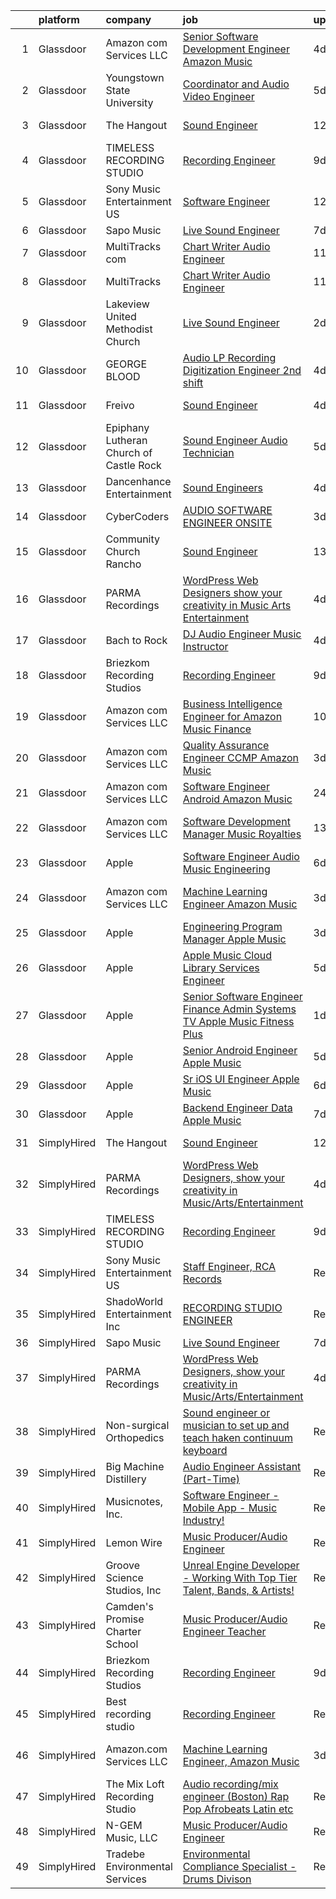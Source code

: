

|    | platform    | company                                 | job                                                                                                                                                                                                                                                                                                                                                                                                                                                                                                                                                                                                                                                                                                                                                                                                                                                                                                                                                                                                                                                                                                                                                                                                                                                                                                                                                                                                                                                                   | update_time   | location             |
|---:|:------------|:----------------------------------------|:----------------------------------------------------------------------------------------------------------------------------------------------------------------------------------------------------------------------------------------------------------------------------------------------------------------------------------------------------------------------------------------------------------------------------------------------------------------------------------------------------------------------------------------------------------------------------------------------------------------------------------------------------------------------------------------------------------------------------------------------------------------------------------------------------------------------------------------------------------------------------------------------------------------------------------------------------------------------------------------------------------------------------------------------------------------------------------------------------------------------------------------------------------------------------------------------------------------------------------------------------------------------------------------------------------------------------------------------------------------------------------------------------------------------------------------------------------------------|:--------------|:---------------------|
|  1 | Glassdoor   | Amazon com Services LLC                 | [Senior Software Development Engineer  Amazon Music](https://www.glassdoor.com/partner/jobListing.htm?pos=126&ao=1136043&s=58&guid=00000181a9193ef08de5740bac7f1bfd&src=GD_JOB_AD&t=SR&vt=w&cs=1_c2a5959f&cb=1656399413306&jobListingId=1007959970195&jrtk=3-0-1g6khifoi2inn001-1g6khifovjrru800-99ed62419581f77f-)                                                                                                                                                                                                                                                                                                                                                                                                                                                                                                                                                                                                                                                                                                                                                                                                                                                                                                                                                                                                                                                                                                                                                   | 4d            | Atlanta, GA          |
|  2 | Glassdoor   | Youngstown State University             | [Coordinator and Audio Video Engineer](https://www.glassdoor.com/partner/jobListing.htm?pos=127&ao=1136043&s=58&guid=00000181a9193ef08de5740bac7f1bfd&src=GD_JOB_AD&t=SR&vt=w&cs=1_141458ec&cb=1656399413306&jobListingId=1007957029518&jrtk=3-0-1g6khifoi2inn001-1g6khifovjrru800-4bff3de46b611e70-)                                                                                                                                                                                                                                                                                                                                                                                                                                                                                                                                                                                                                                                                                                                                                                                                                                                                                                                                                                                                                                                                                                                                                                 | 5d            | Youngstown, OH       |
|  3 | Glassdoor   | The Hangout                             | [Sound Engineer](https://www.glassdoor.com/partner/jobListing.htm?pos=102&ao=1110586&s=58&guid=00000181a9193ef08de5740bac7f1bfd&src=GD_JOB_AD&t=SR&vt=w&cs=1_6dbfce65&cb=1656399413299&jobListingId=1007941797349&cpc=40021B6B9FB64F38&jrtk=3-0-1g6khifoi2inn001-1g6khifovjrru800-675acca29632c3d6--6NYlbfkN0Dklcs_avH4_PXeaTYY4cD2CxUXrHXnDcRAFPxkhkludPybpabqCb4pOKZvm-Yy40brWKAkZHC4kOFh5HjM1Iv-jKH59TjzzuSUIQ-sYYeZX4RoES0tCMd7ioO9AgG1d6v6VqV5lX4n-gRcMqGEXgCd34vgOgeDymq6rVNKl9UGpAns5_pPRoxTju9kDX5UtUTPf4AUO5YCSdA1A2CIWd_LToMx6SlsjyKZgMcVcIGslXi8aRAeWYdIQj-c7wOz8bjDK6fk1XrXb-Ob-AClmHGDF8kx-XcslBYsvksj2062bs5bPGAIAdqaUFMNKtw04QhokwASZwhIiu5m8VQQpiVHBEYI6TnJQZHqNvEpbzDdRRo2QgF38WN1L_sj7BX9Eo65igdYRVKBI9tPlTvPe23rQp3M51gteasOzGzazJfCpdOOlqomNoPp3t2wQIpfdJWVP2r_PHsL_ZgCC3-50VQbSTtQ4bTMd0M1mLJB_vOUyviu9VVIo2ZHEQ3Nd3KDg0a_04TP4MV6Z_7LmNLCVXA8XIfnUp0S8fSUawQq6aBbFfg8ONWJy0MyoFQAmAG0Nm1ATAUjJo_8DanfcJ2mv93lRDPsonEvSnAa9uCXFunKtuQ2scxBXFcOOHnqzSr0MQqcxHeBsT7hNcmQMq4EEOjdRFRMWf023LQ0A3YJNode9JwXM-Le3iIETi06KthHPiyOjibh5n9yqC6yTLb5UumsHFZ_ByjmxJudm230dfAfO9XhFZyuE3joKcloTtW_mIg%3D)                                                                                                                                                                                                                                                                                                                                                    | 12d           | Myrtle Beach, SC     |
|  4 | Glassdoor   | TIMELESS RECORDING STUDIO               | [Recording Engineer](https://www.glassdoor.com/partner/jobListing.htm?pos=119&ao=1136043&s=58&guid=00000181a9193ef08de5740bac7f1bfd&src=GD_JOB_AD&t=SR&vt=w&ea=1&cs=1_6037212e&cb=1656399413302&jobListingId=1007949019689&jrtk=3-0-1g6khifoi2inn001-1g6khifovjrru800-52673f44efd9a9a5-)                                                                                                                                                                                                                                                                                                                                                                                                                                                                                                                                                                                                                                                                                                                                                                                                                                                                                                                                                                                                                                                                                                                                                                              | 9d            | Cincinnati, OH       |
|  5 | Glassdoor   | Sony Music Entertainment US             | [Software Engineer](https://www.glassdoor.com/partner/jobListing.htm?pos=117&ao=1136043&s=58&guid=00000181a9193ef08de5740bac7f1bfd&src=GD_JOB_AD&t=SR&vt=w&ea=1&cs=1_d0645f76&cb=1656399413302&jobListingId=1007942804723&jrtk=3-0-1g6khifoi2inn001-1g6khifovjrru800-3d69a6d98b0f3f4c-)                                                                                                                                                                                                                                                                                                                                                                                                                                                                                                                                                                                                                                                                                                                                                                                                                                                                                                                                                                                                                                                                                                                                                                               | 12d           | New York, NY         |
|  6 | Glassdoor   | Sapo Music                              | [Live Sound Engineer](https://www.glassdoor.com/partner/jobListing.htm?pos=115&ao=1136043&s=58&guid=00000181a9193ef08de5740bac7f1bfd&src=GD_JOB_AD&t=SR&vt=w&ea=1&cs=1_5a734309&cb=1656399413302&jobListingId=1007951864280&jrtk=3-0-1g6khifoi2inn001-1g6khifovjrru800-fcb7a6448ded33ab-)                                                                                                                                                                                                                                                                                                                                                                                                                                                                                                                                                                                                                                                                                                                                                                                                                                                                                                                                                                                                                                                                                                                                                                             | 7d            | Miami, FL            |
|  7 | Glassdoor   | MultiTracks com                         | [Chart Writer   Audio Engineer](https://www.glassdoor.com/partner/jobListing.htm?pos=125&ao=1136043&s=58&guid=00000181a9193ef08de5740bac7f1bfd&src=GD_JOB_AD&t=SR&vt=w&cs=1_0fd5053b&cb=1656399413303&jobListingId=1007945074698&jrtk=3-0-1g6khifoi2inn001-1g6khifovjrru800-394d791e73078e8e-)                                                                                                                                                                                                                                                                                                                                                                                                                                                                                                                                                                                                                                                                                                                                                                                                                                                                                                                                                                                                                                                                                                                                                                        | 11d           | Cedar Park, TX       |
|  8 | Glassdoor   | MultiTracks                             | [Chart Writer   Audio Engineer](https://www.glassdoor.com/partner/jobListing.htm?pos=124&ao=1136043&s=58&guid=00000181a9193ef08de5740bac7f1bfd&src=GD_JOB_AD&t=SR&vt=w&cs=1_5e446bd6&cb=1656399413302&jobListingId=1007945174702&jrtk=3-0-1g6khifoi2inn001-1g6khifovjrru800-eafff6cc7ca7f3b4-)                                                                                                                                                                                                                                                                                                                                                                                                                                                                                                                                                                                                                                                                                                                                                                                                                                                                                                                                                                                                                                                                                                                                                                        | 11d           | Austin, TX           |
|  9 | Glassdoor   | Lakeview United Methodist Church        | [Live Sound Engineer](https://www.glassdoor.com/partner/jobListing.htm?pos=104&ao=1110586&s=58&guid=00000181a9193ef08de5740bac7f1bfd&src=GD_JOB_AD&t=SR&vt=w&ea=1&cs=1_29d9154b&cb=1656399413300&jobListingId=1007963163267&cpc=9A35C3CDC9AD954F&jrtk=3-0-1g6khifoi2inn001-1g6khifovjrru800-934eb1f40c151225--6NYlbfkN0Bzkuy17zoNwKMVjyusHhR7JNYo3SmelKzW8jp1Pa4Tky9YdqQTYDruHy9eVJB2m7VBbszFMWwZvIFKTQg5nS9sI9_JJWCPseFLmCmS7qJ7te2VZTgvndtqSn7c7lzyaoIIqC2VoQ5_G4i3Iy-M0m8Ijcpd8L3yk1Upufwb0rU1sp9JkWBN6mJRz3THtF_SslYF1aq_jVxEFWVwHVA2WE7R2-yygzixVR4HHjYiV5_ZJGWtemDyDVvKuhrBB75Nk3qaw5nWrdkGgwQc6hU7vVYZ9hgpw3sxeL4gZDuHeVb0-uL_UN1MYZxZj_kBlIb9jQfVn1Su633gOGiEX--OWaxXntn9RUkY7O_VOPVCc0lZcGRloZ-ajixeWBqRNFj86nq9BjdW5rweYxX2SEDTKuT2IrpyjxuhP33YztRbbWuBVThjKPAE31-GTqfgGgl2SJk1tDmRLm7WgzeqErosdGYoiiqHx6MzzAROJNxTos5le9FzOs-QQaiEl2bArG2_VKM%3D)                                                                                                                                                                                                                                                                                                                                                                                                                                                                                                                                                                                                          | 2d            | Sun City, AZ         |
| 10 | Glassdoor   | GEORGE BLOOD                            | [Audio LP Recording Digitization Engineer  2nd shift](https://www.glassdoor.com/partner/jobListing.htm?pos=123&ao=1136043&s=58&guid=00000181a9193ef08de5740bac7f1bfd&src=GD_JOB_AD&t=SR&vt=w&cs=1_af72d6a1&cb=1656399413302&jobListingId=1007959721059&jrtk=3-0-1g6khifoi2inn001-1g6khifovjrru800-94ce0a851b55452b-)                                                                                                                                                                                                                                                                                                                                                                                                                                                                                                                                                                                                                                                                                                                                                                                                                                                                                                                                                                                                                                                                                                                                                  | 4d            | Fort Washington, PA  |
| 11 | Glassdoor   | Freivo                                  | [Sound Engineer](https://www.glassdoor.com/partner/jobListing.htm?pos=103&ao=1110586&s=58&guid=00000181a9193ef08de5740bac7f1bfd&src=GD_JOB_AD&t=SR&vt=w&ea=1&cs=1_748257f8&cb=1656399413300&jobListingId=1007960256212&cpc=59DF70BB7E75A6DF&jrtk=3-0-1g6khifoi2inn001-1g6khifovjrru800-dcb3c1ce40abf58c--6NYlbfkN0DeyJ4CP5CzwT7broxeUwKBt3co1QwKwWitRQqJu2WRZ1ZiWaEtQwSD9V72mLcqkbYFr4PTDTMhd2HkYAy5q3mnyAyciwCD-O5PQIMS9Q5KThzj-50jTgHxSgcxpnoYsUtDyMGkywOoVmaupRLttQZOuWuECVOk-O-T0lmz2F6ZstuAs4GKfhZvCkiZiWQRzDU-HO71YUCkAsOnKCEE_hsbhKvPezUmuWCaGQmeMIs-Ss_MqRjftoG96MWv1GSGy_9igmk7xB6IDDwryschGKGnESd7jGr4MRFnhvHMbkL5l17YJevW1P7BS4Wqh4_23JHXg_HKmk9BcTd3i6KhJLrrkTuUiher7NBYFkIcG2a8csmAOLbdTRaob_DyybHU9l7-UOWUpB9pCswUWn0F_UEJUtF94xG5DhvXyYxSVN2RCZHYXrVRfoSewjyJX4tI07pNMK5gvWl6oWpjZ6Ft8hNfcNNRMVGkUaH1gkk_vZq-ADPMYcLoDAGg8lzqWoe5J6Q%3D)                                                                                                                                                                                                                                                                                                                                                                                                                                                                                                                                                                                                               | 4d            | Middleboro, MA       |
| 12 | Glassdoor   | Epiphany Lutheran Church of Castle Rock | [Sound Engineer  Audio Technician ](https://www.glassdoor.com/partner/jobListing.htm?pos=128&ao=1136043&s=58&guid=00000181a9193ef08de5740bac7f1bfd&src=GD_JOB_AD&t=SR&vt=w&ea=1&cs=1_4bb3f017&cb=1656399413306&jobListingId=1007956823232&jrtk=3-0-1g6khifoi2inn001-1g6khifovjrru800-3de154c4f66dd65c-)                                                                                                                                                                                                                                                                                                                                                                                                                                                                                                                                                                                                                                                                                                                                                                                                                                                                                                                                                                                                                                                                                                                                                               | 5d            | Castle Rock, CO      |
| 13 | Glassdoor   | Dancenhance Entertainment               | [Sound Engineers](https://www.glassdoor.com/partner/jobListing.htm?pos=121&ao=1136043&s=58&guid=00000181a9193ef08de5740bac7f1bfd&src=GD_JOB_AD&t=SR&vt=w&cs=1_06f03d67&cb=1656399413302&jobListingId=1007959494251&jrtk=3-0-1g6khifoi2inn001-1g6khifovjrru800-d0f3d38b7fd0f498-)                                                                                                                                                                                                                                                                                                                                                                                                                                                                                                                                                                                                                                                                                                                                                                                                                                                                                                                                                                                                                                                                                                                                                                                      | 4d            | Oklahoma             |
| 14 | Glassdoor   | CyberCoders                             | [AUDIO SOFTWARE ENGINEER   ONSITE](https://www.glassdoor.com/partner/jobListing.htm?pos=112&ao=1110586&s=58&guid=00000181a9193ef08de5740bac7f1bfd&src=GD_JOB_AD&t=SR&vt=w&ea=1&cs=1_e707f615&cb=1656399413302&jobListingId=1007961975224&cpc=2CAED5C921A5F994&jrtk=3-0-1g6khifoi2inn001-1g6khifovjrru800-b6235e2feb0b0fb5--6NYlbfkN0CpFJQzrgRR8WqXWK1qKKEqALWJw739KlKqr2H-MSI4eoBlI4EFrmor2FYZMP3muM0l2pCdR1lEkYQad70RamWRliXAwblxhpTvQzv0PCj3Pv52ZE0UmBc2zYc2lLn8YXoU1n662mAsLNK_eO1mv5bLozNhwunmvf7eKA6gi_po0JZoiACYKyF3D8-DywpE3MgxJADSpViwTVW2-E0gorcB4R597maDt0IXePLY9u7zPAxQruE3u0XQRrnZB60-Gs-ilDkwbVHjnYlmg68o5EKTddtTUJ3HKipi1HQCWzQZCafQoHbEg7nywzuJ-rcaaddSOg7YHtl6vu0CgOTlwC9wy03S9bBCSALRNtSLzPWL7iSpg_iq4gW8Txh3HwjBYdOXDYIcy1sNZnq1nT2IGy9mPvP0QCg-OyD7_GQTYRENQDHL3G9RcEdfBr8RRaVez2SIhX3WFtoG_wFKJRWQywZlBl_rJjiASw7g-fUvsFqs3eqwadKBNNDk4V7tIVEqU7loID9e4Z4oZKciHZqGRIuqOI869Bq8OoCoAB-_OFUgoQ2nTEv1P8XweHbnkSRWPqeLne7_GLIgEAbYd_y0XKxpR6d61jqRI3KBwCQxwjImzHNfT7z06VnmBfhp7uTeR-qT3sdYNg37gz95KXi5RXLxeW5fMoaZEXz689DC7meXK2_Wl_Hoc9ie8PAbyP9KASVL680EEdXGNxh3XO7k8qnzzYputSyGOg_-0lnQ2y5DXk3A00z5Epe3dferJ2tsTK-RX0deJ_knbu6dzK_UvoTTF5i1dlZ7DcvcT7MombBXx_DLXQ_iw1Er7z0PE97mdjXIEFnzMIbym3UGsNKG7fBU_mkPDnyux5u3Z1B34mAjHT9IY-7jLC3dtm_ZF7Y2s3jCn88jOKm3teFfcxBP3NdxltnqoMM5DuKP7UxFwTQXCAbMfpqW-J7xIPrxczPZdpBaButl5p3kZOtemn24K3PmsQwroelFoRE%3D)                                                                                             | 3d            | San Jose, CA         |
| 15 | Glassdoor   | Community Church Rancho                 | [Sound Engineer](https://www.glassdoor.com/partner/jobListing.htm?pos=101&ao=1110586&s=58&guid=00000181a9193ef08de5740bac7f1bfd&src=GD_JOB_AD&t=SR&vt=w&ea=1&cs=1_cd424d46&cb=1656399413299&jobListingId=1007939846257&cpc=24DE9B19511D139F&jrtk=3-0-1g6khifoi2inn001-1g6khifovjrru800-83ae106271ef4dd5--6NYlbfkN0Bi-g4OEguhQEx4pjzkmulzkFDPdVMQm6g82nLRMcVRUAXQonzRVMraqvZFhqHn4iOrwVvH3vjavyQ1H4pVpG0Sx8cg6YAiQ__67yn_QI9nxrG6U4M1HTCKxgTQzFwVXCl5V7NMBT19HpHVbSSivm3y3MWHj9PjpWZhDH39sbDn7fy1Qwhaoag2pbuBs-YWJheBzWAwivr48575M3yXKn_yILa2F29dCam32nSc7Ai1CyL-RjbEKNa1XJq2ontVbiqADsKyd_HYXO2KsfG_lZtETziEXIwTcQZA-whHM4bYJjBtxTl6L3qFUHyhU16P1kFMLKH76eHX_7VVm_rUx9tomkTDtz3jjDzj9RFKIFyJ2d8dRLGL7oNVv4OhEpm8GPfw_Wv7dw6dNlCQ1cuvTSiSxxtPItLTii_nEp7wViuNfchsA9bku2BeaEmGjX0nXgqi7EeYgS9ocY2EEusecGmJQ-cSUEHIYoJ9nGwA11Ollq0DZ3qym6cPXhfXSiCEM2A%3D)                                                                                                                                                                                                                                                                                                                                                                                                                                                                                                                                                                                                               | 13d           | Rancho Cucamonga, CA |
| 16 | Glassdoor   | PARMA Recordings                        | [WordPress Web Designers  show your creativity in Music Arts Entertainment](https://www.glassdoor.com/partner/jobListing.htm?pos=106&ao=1110586&s=58&guid=00000181a9193ef08de5740bac7f1bfd&src=GD_JOB_AD&t=SR&vt=w&ea=1&cs=1_b4577c8b&cb=1656399413301&jobListingId=1007960095074&cpc=8795CF9063CD573D&jrtk=3-0-1g6khifoi2inn001-1g6khifovjrru800-a51dcf66eccc53eb--6NYlbfkN0BMd6i3W3qmAtDke4ZitYLMBEMpVvOQU_aO9JUqgRRkgwDvgaVV8jWDDkXv0s9VdhdFtp8vgpc7Xd14geBqCVRfeb-Zk2gFUWrnzfN3CO7_Kshg7e9lFPeLlS31PbWmaUmDuWqBwBaZIqP5E8OfSbZVpgw5zRAc4LpRHBRqxyh3tAhzUrHfLFIfhkH6S2Qey-Z6HfY_4kjnp4Hsykn2Sm7DN0_AsGzwttUK5LtHO9vLc93uNm5B9OOZVP1ZrXIIcjMuQork2x2gQklaRW2QscEhcH8WraoK2ugH50fu5-QKzXnK308njvd1JyUBt5ldA6PHuo-aDMZgvAW5P2IGCkjVGD-ACuWeiKyBoh-9vL2PX57hggFeVcyykeB2LW4tox4PtqsLPW2PiJd5Su4l3FuV3s6n5nJdIc2f2R2fBTY7Bh8I_DA9vmF9x8mUnK5ei1o0Jb364p_vlWoOtBffkksJSKa19I4ImFVpd6UZN8rv8VSFqUKUZnTAwqmu9ihbK_Nra75_GYeT1cmCjeq7a9tvtV01MwacjEzXw5HuI4xTqjDq6fdbZnwa)                                                                                                                                                                                                                                                                                                                                                                                                                                                                                                  | 4d            | Remote               |
| 17 | Glassdoor   | Bach to Rock                            | [DJ   Audio Engineer   Music Instructor](https://www.glassdoor.com/partner/jobListing.htm?pos=130&ao=1136043&s=58&guid=00000181a9193ef08de5740bac7f1bfd&src=GD_JOB_AD&t=SR&vt=w&ea=1&cs=1_f6d5f3fe&cb=1656399413306&jobListingId=1007959678007&jrtk=3-0-1g6khifoi2inn001-1g6khifovjrru800-512eee16dd10632a-)                                                                                                                                                                                                                                                                                                                                                                                                                                                                                                                                                                                                                                                                                                                                                                                                                                                                                                                                                                                                                                                                                                                                                          | 4d            | Gaithersburg, MD     |
| 18 | Glassdoor   | Briezkom Recording Studios              | [Recording Engineer](https://www.glassdoor.com/partner/jobListing.htm?pos=116&ao=1136043&s=58&guid=00000181a9193ef08de5740bac7f1bfd&src=GD_JOB_AD&t=SR&vt=w&ea=1&cs=1_cb0ddbc6&cb=1656399413302&jobListingId=1007949003348&jrtk=3-0-1g6khifoi2inn001-1g6khifovjrru800-642744c452f28506-)                                                                                                                                                                                                                                                                                                                                                                                                                                                                                                                                                                                                                                                                                                                                                                                                                                                                                                                                                                                                                                                                                                                                                                              | 9d            | Alhambra, CA         |
| 19 | Glassdoor   | Amazon com Services LLC                 | [Business Intelligence Engineer for Amazon Music Finance](https://www.glassdoor.com/partner/jobListing.htm?pos=120&ao=1136043&s=58&guid=00000181a9193ef08de5740bac7f1bfd&src=GD_JOB_AD&t=SR&vt=w&cs=1_cae67a3e&cb=1656399413302&jobListingId=1007946590105&jrtk=3-0-1g6khifoi2inn001-1g6khifovjrru800-76e678a6ae5e6aee-)                                                                                                                                                                                                                                                                                                                                                                                                                                                                                                                                                                                                                                                                                                                                                                                                                                                                                                                                                                                                                                                                                                                                              | 10d           | Seattle, WA          |
| 20 | Glassdoor   | Amazon com Services LLC                 | [Quality Assurance Engineer  CCMP  Amazon Music](https://www.glassdoor.com/partner/jobListing.htm?pos=118&ao=1136043&s=58&guid=00000181a9193ef08de5740bac7f1bfd&src=GD_JOB_AD&t=SR&vt=w&cs=1_dedd10cb&cb=1656399413302&jobListingId=1007961126346&jrtk=3-0-1g6khifoi2inn001-1g6khifovjrru800-e1f2d08a6e96a4b8-)                                                                                                                                                                                                                                                                                                                                                                                                                                                                                                                                                                                                                                                                                                                                                                                                                                                                                                                                                                                                                                                                                                                                                       | 3d            | San Francisco, CA    |
| 21 | Glassdoor   | Amazon com Services LLC                 | [Software Engineer   Android  Amazon Music](https://www.glassdoor.com/partner/jobListing.htm?pos=113&ao=1136043&s=58&guid=00000181a9193ef08de5740bac7f1bfd&src=GD_JOB_AD&t=SR&vt=w&cs=1_5fef2dd8&cb=1656399413302&jobListingId=1007966729991&jrtk=3-0-1g6khifoi2inn001-1g6khifovjrru800-cff1de847314a636-)                                                                                                                                                                                                                                                                                                                                                                                                                                                                                                                                                                                                                                                                                                                                                                                                                                                                                                                                                                                                                                                                                                                                                            | 24h           | Remote               |
| 22 | Glassdoor   | Amazon com Services LLC                 | [Software Development Manager  Music Royalties](https://www.glassdoor.com/partner/jobListing.htm?pos=129&ao=1136043&s=58&guid=00000181a9193ef08de5740bac7f1bfd&src=GD_JOB_AD&t=SR&vt=w&cs=1_f74928cd&cb=1656399413306&jobListingId=1007940033192&jrtk=3-0-1g6khifoi2inn001-1g6khifovjrru800-5aee6b857832b447-)                                                                                                                                                                                                                                                                                                                                                                                                                                                                                                                                                                                                                                                                                                                                                                                                                                                                                                                                                                                                                                                                                                                                                        | 13d           | San Francisco, CA    |
| 23 | Glassdoor   | Apple                                   | [Software Engineer   Audio Music Engineering](https://www.glassdoor.com/partner/jobListing.htm?pos=122&ao=1136043&s=58&guid=00000181a9193ef08de5740bac7f1bfd&src=GD_JOB_AD&t=SR&vt=w&cs=1_38350021&cb=1656399413302&jobListingId=1007955752450&jrtk=3-0-1g6khifoi2inn001-1g6khifovjrru800-446771cb462b14eb-)                                                                                                                                                                                                                                                                                                                                                                                                                                                                                                                                                                                                                                                                                                                                                                                                                                                                                                                                                                                                                                                                                                                                                          | 6d            | Cupertino, CA        |
| 24 | Glassdoor   | Amazon com Services LLC                 | [Machine Learning Engineer  Amazon Music](https://www.glassdoor.com/partner/jobListing.htm?pos=114&ao=1136043&s=58&guid=00000181a9193ef08de5740bac7f1bfd&src=GD_JOB_AD&t=SR&vt=w&cs=1_2001dc2f&cb=1656399413302&jobListingId=1007962183549&jrtk=3-0-1g6khifoi2inn001-1g6khifovjrru800-7c0081a0693f6e3b-)                                                                                                                                                                                                                                                                                                                                                                                                                                                                                                                                                                                                                                                                                                                                                                                                                                                                                                                                                                                                                                                                                                                                                              | 3d            | San Francisco, CA    |
| 25 | Glassdoor   | Apple                                   | [Engineering Program Manager  Apple Music](https://www.glassdoor.com/partner/jobListing.htm?pos=107&ao=1110586&s=58&guid=00000181a9193ef08de5740bac7f1bfd&src=GD_JOB_AD&t=SR&vt=w&cs=1_0b9316b2&cb=1656399413301&jobListingId=1007962892131&cpc=AC285F3A3ECA6BB0&jrtk=3-0-1g6khifoi2inn001-1g6khifovjrru800-fd6ad06bc8ce2673--6NYlbfkN0BvKrLyj5gPmtZO9T8euul8TCxuuKNOtzRJOomxnwSEodTz2Bc-sPZl1dBMH13w-jOwegsf7vG6r7jTyuBXYsMVyhVs2kMNU4FQssjeZwyTllCyZyH-v7KC0gikUApIpmHrqqLI4D2LBVK02wP52v-gwL0aRy80gh6AbOusxaxGNat8j7VRp2vSnRz7sFUDHZrif21rHQXS4Cz4fYtdeQ4Vy5rEZeJUkHIXpL5-lfETandMMe-DKS0v2TxsAC94UUutzogcj-MeGSNFBi--aYO0d5QTNNF2AMNoiCdkqKI_zyBAPyI1YSCr3ENNQzwkJLDH0u3wVz3YAfR4FFIFczP_QHJZfvM54CQe-AacQ5XfF91I7g-u1DaAyGI3E94lhtF4Hpq7ZaENFu_M-lnk_jz6RRwPpx9kN26M7OFfkX8STcAzLsND-fshU-SHWETcIlTSUB21pnZyxqnNNgJ1HN-wfdnFxwHiQ9KF0u5UXFa_sBw3Z4pMEEvYybwRf9x7KQ6DeZdRhUG8pA6gC8IZemFAC02NFCzI0U0JVdqaJVJWWfshswiZ5ajqYRUSyURNtaqwPv6XCZ7JmvB1MoIinbs-h-JPpSMc2moYhCN59taR80R9p3gIFRwz-W2dzrB64lj0ROG6Z14FYtzqLH3zHjDu9Rf3kBrrG_x330erbVRb7rA1deZJKR0MEtqHK5_l4LD_5E4GEWKCVAmPBjxjlJygfYbQFOhiHYIGrADJvjKL_LGUVgTqIeoWR0LIW8kDcxD5dqmOp1Eqz9lpmj0y6fFgtR-fpX6gLQbEpLfe9bOJrGaD0MQdpBcZbjYaD_Qxx_7VREdBYq3r6QqcrYigVjqgKhaVfpujvkEpqoQYrUBYSsTQx6MVPzCMXtSlf005BRWib_U39PfYJwJ0wbFDLhkzKUs7CZDeqbc_JJiy8Q_U0EzULXWvoUvWwRicRzjTIw0d1ydTt84wj-vwULDwStik7RIrGnho0fU%3D)                                                                                          | 3d            | Seattle, WA          |
| 26 | Glassdoor   | Apple                                   | [Apple Music   Cloud Library Services Engineer](https://www.glassdoor.com/partner/jobListing.htm?pos=108&ao=1110586&s=58&guid=00000181a9193ef08de5740bac7f1bfd&src=GD_JOB_AD&t=SR&vt=w&cs=1_d56076b3&cb=1656399413301&jobListingId=1007958038335&cpc=F41FEAB56D215062&jrtk=3-0-1g6khifoi2inn001-1g6khifovjrru800-90d154890eaec506--6NYlbfkN0BvKrLyj5gPmtZO9T8euul8TCxuuKNOtzRJOomxnwSEodTz2Bc-sPZl1dBMH13w-jPSQNOdC8EiyXidj-cTlaRSVRT9dQt6cRIQFRhagZhsjMlt8MOPuQG9TbrHFdtysCg8H6JXms-aMcTD_6WL9WW0CDTqFTF23mgEF8mEKlm0HtkgBu7QU6yaBQCZYzb3XJVxf-by58tMOMBGlkMOTS0AkgDDfLfbWaCJKySQ3oJWr6M_00vR7bnpKmDwEVOhxXm-uhiGp5UvT9ndgXMtIsX70FwuLss61u2HFIust2f057Ns7biEhDZehxOFFnDbR_-mRp55G9nUcQyVwB1NAIBv_RxNYX1vg5VWMmtcKmTG5CSaAt5pIG76WE2wQZaTWTmFJRZNAbRvPLevTxWW8QvccogVSEHT5f1k1HzI47e-FF97rFQ16f4lREpOBXbDo63q-NASbUgbxmuo1xd6FynRubh1-AVGXNtJtOaUyTfQk6cn4gDpWGIaq_lDtHgEF3gwvCPIh-VHAZpD6nsttlXMwqYK8IJohvpx1_8SAemE3rMKN5AQiULWHNHo8rCPpFJ2GFjCiRZdISGuhMJOGN0f7gTgDjiAq8MpjtGEyElxU0RN7FTbneEvkJhxhltFY5jiX8rAl3_k87jMxGm82zo01_WPnNVxk0y81BMYMXy4k37fDvawA_3bYtCxLlk_TBvBzVIMDSoMSbIyi6GvU3SL5V9cBHAEnQpI5Y7HsSwJNwOAC0R2BmqLL022k0AznA4xcBOaMVq_eSQ7VilTKKkxWNPhzW9WM0QbC--qAv7_1q6d82XqM8mRy0bAYxQ6sNKMY2jRlyWQHdTlvfOnfC4AZbUCDCRb0ZrpXyfcsOR7H9WaSDp5hW8BCBJRzMlmOjkz9hXhazj3fACGBL5tqCYHfqFMAeBh-8a4l19gx0qHgAQZCFPxHPUMHWUWTCeJVuFJDPkAImGRRzGqJ-ovsWLc2SMx61gnQIE%3D)                                                                                     | 5d            | Seattle, WA          |
| 27 | Glassdoor   | Apple                                   | [Senior Software Engineer   Finance   Admin Systems  TV   Apple Music  Fitness Plus ](https://www.glassdoor.com/partner/jobListing.htm?pos=109&ao=1110586&s=58&guid=00000181a9193ef08de5740bac7f1bfd&src=GD_JOB_AD&t=SR&vt=w&cs=1_f1cdaad6&cb=1656399413301&jobListingId=1007965233471&cpc=F41FEAB56D215062&jrtk=3-0-1g6khifoi2inn001-1g6khifovjrru800-ae0f27bdc28e0250--6NYlbfkN0BvKrLyj5gPmtZO9T8euul8TCxuuKNOtzRJOomxnwSEodTz2Bc-sPZlADHp0xxmf8VeuY8ylQRai-V3wvVX6caqz5RJ_LZ51DxmtvWx3a9Ex-8fRZnA-0QSTxhEYtCWdU7hfwLK5xjTM-lnW3XaidCgOmivPDNDQqkpJxlrl9kv1241VFHmwjCK46ic_1Ok9u9hmU0LPdX8pkXznbl3a7c_S4PCJFisvfF9mgd5h9u1v2bveb1lKoYKj1Rzf8vshVZeOH6lliIqgfNz1Et056jUFwzUD_iTcgrIxFHbNdbMGjkqIVjHRNxDsHcMZHZB2oVp3u_leF770iuz19Gakuo3l6KtYJcHm9fYK4sYkOlOyiGCGEoGH0RXdTHhd0v5kqQ-d_M2owjTb6TJctzqkSUxkfmNksgbLTSdLk1VjC1egyRKYcKa6JSagwFfZnC7QAboB4w3phykdEMxHzYIT0s6dBtckvFjIlrsJY2-frVXn0rGovOIPNwsEgGSTL-ebFEsQKxKSUAY2fwOMBX_bsbEoFtZVUr5zie-IPwy8VRyxrkkz3kM6V_Z2jIrmJM4Jm1QLDcB4nYgQUq7Y8Yanr-TjFI_TiSIqyZmdcD3ODCnfX2WRZOAZliBzJdbQOYYly1K2xof4XNZUF86-mRpDg43OoNXMffFPou6TngFTm_N01RHTVBKwN963HsUIAxVtDuy1ZkSASACuCnsh_uih30qxwaxvJ8qKksl6FfnNrfnMViUJTcp2sKhUYEEML6Uhubw6EVqiOXQNfxghnikrIPcggc69esKIFkfr5u7Foix_Yo96WROgJzU5G88LWSjdJSKX2wVP9BNmPlIcayrBryH6brTRjg4GmBqB_X37a39CdV-AhL9xqVmkXVl2FhlKhzIriKGdrwutL-3-l4FlZg72hhSbf22I2bSudO7ocD-ZW3Aj11oUTECY5MSUPuRq8ciI1f9EQhaknrweIiFITUkqCNzB0GaCnChWz0oYmgtZbgeczFGnmtRWNbSGLA2E0hNy4Y8sNxzdQ%3D%3D) | 1d            | Austin, TX           |
| 28 | Glassdoor   | Apple                                   | [Senior Android Engineer   Apple Music](https://www.glassdoor.com/partner/jobListing.htm?pos=110&ao=1110586&s=58&guid=00000181a9193ef08de5740bac7f1bfd&src=GD_JOB_AD&t=SR&vt=w&cs=1_927ff230&cb=1656399413301&jobListingId=1007958336118&cpc=334ABAF5D42DC775&jrtk=3-0-1g6khifoi2inn001-1g6khifovjrru800-a70bb27c68a7a6c6--6NYlbfkN0BvKrLyj5gPmtZO9T8euul8TCxuuKNOtzRJOomxnwSEodTz2Bc-sPZlC5mDe-NOaJgTibUZKWwoj1L5CZzuCvYelZTCfuoFm050DBiCh4fW3g-g9QvrvuGh2I-00PtdeaHO2a5ACvBLmptIwfTXWCMvWShVtPZBMuwfxpqy-2sTJ8YhT_DxgnyayNjJDmKzyzPItQC3jSbAE8GTzn988LQqKutvjahXEfeLc2UrUO76k_IzLC5RWFrUwNMU_NEnrLzVvtFliZ6G0zw8FAhr36e40pUii2fqdqSGLKofacFI-FUEZjkbUGcwb5J9db1NeKGY750gB6ys9WwscEDg7mxvXK2GpA8o0QDQ0dKn_GwVlez77AXCcypdV8JEibtu33RjTsKVoIsl0NE7Av4TcEUfaKAZ_SgnWSt7yrTAhNYV74K7TVBfNyy4xpCx35E3e4Hj79WNXxx-zchkewSfD0MI7f587suYmmeD19DA2ioOVaJuSDHCgYxNxYHfSszLdLTb-sTVFUmxj4mIZry6v9rdiEZgXCIoCEtlIKZ4T3duuyCESMqQH3fOmrkKz6IdO543k52NW7AGh_3ZIoZkrOWL6-xiWxFQaGpr44-GBm7mkBcfA5WMJ-Od_DpuQ4H9w3fqkyMqZZb7_BwaNld1miDbnntf14scZ3KBIRNXd1WwZkYkpO_3lSO1IjdNjjlMY4NGB6D4I0UyPqzg4y_IOAjLaUOuDRWUWsopIsa5Tvij4K1PmNcLXA_O9t8MBWhtaiTv4Kw36Zu7YGIkPGqVGNrsuDHjjl9QFmcZmfc04DX8cII34N7GKbrdIc41N4FV_pegAMVgei2VRWml2ydL2Ikht5T0kxNLaPBmXw_3lITID8VRgDoKZbMbcX0KVaMAVLqIKfnCNiRef9zqs6_DuDK25ATvR0wvFpu_Gq1ap1QBUDHf5OxP_7QlUZATGygiEISsrcO0Q6fK0eIe462XctRrRaGf6QF2yMw%3D)                                                                                             | 5d            | San Diego, CA        |
| 29 | Glassdoor   | Apple                                   | [Sr  iOS UI Engineer Apple Music](https://www.glassdoor.com/partner/jobListing.htm?pos=111&ao=1110586&s=58&guid=00000181a9193ef08de5740bac7f1bfd&src=GD_JOB_AD&t=SR&vt=w&cs=1_e4d8d898&cb=1656399413301&jobListingId=1007953436787&cpc=AC285F3A3ECA6BB0&jrtk=3-0-1g6khifoi2inn001-1g6khifovjrru800-6b48f68127162d2d--6NYlbfkN0BvKrLyj5gPmtZO9T8euul8TCxuuKNOtzRJOomxnwSEodTz2Bc-sPZl1dBMH13w-jPG2G3T-i-GLEFchHGcFa8MguPlTO6XLwzAMQBFoGjqi0wt0Mh4MM14Z2gcB9Y4d2btViXEFylHFVO6cOHypjmR7yWFLre5OUuYQuv0UwgZNN6WLuP-AAJ_hcdyJku_HckFC9Y9AMnZrxgh57EfStgMbDQ0X6ONL--7ilfsp_a-cd6u_FQ5KPcJm8CB2CSm2TeJF1Bnw8nFo9L8TRiQ5DZXA3GX_2Xzf8pKHCcBKEsaFM82No94vXLLvk9B5NcC1_QKWRZcWReTqT35rn7-dW4jga-718axM220PXVhrt_B6pb9DZVTW_qHhXZ7HgB1J7DSVqlKKexdzk1uGJMtvFyFmpOza2qGn94M4osyDguwMJXE8DtQ3-wZ9SpcPVZ7ESoEf4E595kXrCXCbFUOM9jhkWx76yq8BFSpFQmEUOy0oKJ0kB42kIMovJozVZRTQ74B02LdqtUZU_V0HyoQR4PI1eRt5givcWzsIRQvgN1UWiF5iKcWDutAPOdZvZWMW3zsfxowiHeSxpQyvGhDUdQXVd2ZhE9JeGyqVWRL_5Qtg4krLHn0iLy5ghzndK9Ftsd1ATdsf-Omug0VCdjwFAxv4jqmAg0XnBD0B68NhiG9Y31y-0xkl4qsL33Nbd0IIAQYrKHotIPCCxwBJ0pNEF_pyQ9yT6pUGH1qoDIVjgf_kiSicQUymnGcP4cmahzPQq4T26zxy486gt41iqpFjiZdpQDXWvAphTKeKroAGQFr1bfmEhg2pnqkr-5zKixs__60shWFIJeHEq3jlC5s7UcCQZFGXn1yaE3YAaRXO6EF7MqZjYKeYNzbd1R0g3dng1W8qrCcjmUMJQzgyeCb7M_GPJVeq_js1gnmUgMHvIeZW_Sgo7zeXXuqH6xDLWU4yUuKthsOhERLS5jE003TGqFB)                                                                                                                 | 6d            | Seattle, WA          |
| 30 | Glassdoor   | Apple                                   | [Backend Engineer Data   Apple Music](https://www.glassdoor.com/partner/jobListing.htm?pos=105&ao=1110586&s=58&guid=00000181a9193ef08de5740bac7f1bfd&src=GD_JOB_AD&t=SR&vt=w&cs=1_7f2ac23b&cb=1656399413300&jobListingId=1007950938244&cpc=AC285F3A3ECA6BB0&jrtk=3-0-1g6khifoi2inn001-1g6khifovjrru800-12d83685509c3883--6NYlbfkN0BvKrLyj5gPmtZO9T8euul8TCxuuKNOtzRJOomxnwSEodTz2Bc-sPZlFpP0h5lDivqTF5_QeIpS_cDvN7FQMh8G5Q27mXkfq6J_zu8iXTfNQv2d91851vXbBzAq-u4LhSiSVS7JHPHJJPqd4DPZm67dI48mIQvipeOSk8vKm-DGTAlIyVgwtNPPe5jPDi_njzV6wrTBQsyZjOboCmzmXf8PSdSOJBFw4r4HujDuAXwTmNTcol3RSS3JAl2vWFbvFvJ32tbZrC4rE-QaPKYtH6yfYWpft_gEurGV9VsrwKM_m_oxFqjfvM8sSjIX7Agw_Yiihwho3mSPral_HOPvLbqDckZteAQyx_kx-VlPPxIsBIwqD-nqfjkegop2FZGQO5uzClg7DcmiihtessrXwIC7Bi3fdWWLvH-dh3DTdq8L0C0Ki2f7xp1nDrUlSH-sDcF0JzxmQxXr4mT8WBDdgFIdzEwSryyb2PnoXUZlsfLsRW3BYYa80K263l7l4r-SozA5Rem7Vq-fb6nW_hG5neUZtkDL2-C0WRETDZT6pjX7ItKEEj3FxTWEpSsjrXWkq0Qz3q1wSuxwW2HCM1a18WyAe6H-ObCx4y9kSps0gBMHkXFYjrrh-S893GH0-dExKQ874uHbJEIwH0Nbo8cHclLtwEPyBo7DAqD-W1gvrBkYOJwnO1nZ80jvBjJhDJwUdLADKZUR0F_MoQSH32muCor-kd4SDfCN_fifLX6myysdpcT3RMQuUaydeKdmhjulVv2le9WcuBniHLUZhsZgUyHMGgk6lMZgtXjFPuid5dDA3DROswUcP9X1E7WfDEjCx99SDd6paCVzyOajg_9axTPVrrIER2OU11YUTARPBSErfB3GffF8SX7vovbkSWvE7jhXzV58MG_qvFz9Ia4j0EhtGbYlwnfmzRt8xfPklWxMVZQqDv7f4D6dp8MEdjGyNe9poaINCrYSzC-F-6OgHtK5)                                                                                                             | 7d            | New York, NY         |
| 31 | SimplyHired | The Hangout                             | [Sound Engineer](https://www.simplyhired.com/job/pPtma4KfpJL8yv0IV160PCctZ7zJieTNPnwDrISJ5-REzhgDQyRTVw?q=music+engineer)                                                                                                                                                                                                                                                                                                                                                                                                                                                                                                                                                                                                                                                                                                                                                                                                                                                                                                                                                                                                                                                                                                                                                                                                                                                                                                                                             | 12d           | Myrtle Beach, SC     |
| 32 | SimplyHired | PARMA Recordings                        | [WordPress Web Designers, show your creativity in Music/Arts/Entertainment](https://www.simplyhired.com/job/Wpl3TU8XzCpcpJgy39HbFjwOkTi5fD0pThvI6-P168aePEhTBsPxGw?q=music+engineer)                                                                                                                                                                                                                                                                                                                                                                                                                                                                                                                                                                                                                                                                                                                                                                                                                                                                                                                                                                                                                                                                                                                                                                                                                                                                                  | 4d            | Remote               |
| 33 | SimplyHired | TIMELESS RECORDING STUDIO               | [Recording Engineer](https://www.simplyhired.com/job/IWPOl1A7-it5xMvJKu5he9ixIA3IPUN3273mrUskwqAjTCqcVCg3yw?q=music+engineer)                                                                                                                                                                                                                                                                                                                                                                                                                                                                                                                                                                                                                                                                                                                                                                                                                                                                                                                                                                                                                                                                                                                                                                                                                                                                                                                                         | 9d            | Cincinnati, OH       |
| 34 | SimplyHired | Sony Music Entertainment US             | [Staff Engineer, RCA Records](https://www.simplyhired.com/job/dwkMmDXnT1hAmYDd9mYCsbJlC48Fo9KuuDMR62WYReptlyXKnOCFWQ?q=music+engineer)                                                                                                                                                                                                                                                                                                                                                                                                                                                                                                                                                                                                                                                                                                                                                                                                                                                                                                                                                                                                                                                                                                                                                                                                                                                                                                                                | Recently      | Los Angeles, CA      |
| 35 | SimplyHired | ShadoWorld Entertainment Inc            | [RECORDING STUDIO ENGINEER](https://www.simplyhired.com/job/LuUo1uNsflz97Kc2VUvstOqF-GlyVnesKKVECsAsCY7m3CzEC5ML1A?q=music+engineer)                                                                                                                                                                                                                                                                                                                                                                                                                                                                                                                                                                                                                                                                                                                                                                                                                                                                                                                                                                                                                                                                                                                                                                                                                                                                                                                                  | Recently      | Los Angeles, CA      |
| 36 | SimplyHired | Sapo Music                              | [Live Sound Engineer](https://www.simplyhired.com/job/RLp01nzYddBBR2kU90jVcyKpbxqhNwRJJaBHFhHEGHTNgrTZ7WSvTQ?q=music+engineer)                                                                                                                                                                                                                                                                                                                                                                                                                                                                                                                                                                                                                                                                                                                                                                                                                                                                                                                                                                                                                                                                                                                                                                                                                                                                                                                                        | 7d            | Miami, FL            |
| 37 | SimplyHired | PARMA Recordings                        | [WordPress Web Designers, show your creativity in Music/Arts/Entertainment](https://www.simplyhired.com/job/Wpl3TU8XzCpcpJgy39HbFjwOkTi5fD0pThvI6-P168aePEhTBsPxGw?q=music+engineer)                                                                                                                                                                                                                                                                                                                                                                                                                                                                                                                                                                                                                                                                                                                                                                                                                                                                                                                                                                                                                                                                                                                                                                                                                                                                                  | 4d            | Remote               |
| 38 | SimplyHired | Non-surgical Orthopedics                | [Sound engineer or musician to set up and teach haken continuum keyboard](https://www.simplyhired.com/job/7y5RxfWgvBhvD5ARANj7xR1wS24g3fPvxpYIHCnLHOc6p5-BJXdA0g?q=music+engineer)                                                                                                                                                                                                                                                                                                                                                                                                                                                                                                                                                                                                                                                                                                                                                                                                                                                                                                                                                                                                                                                                                                                                                                                                                                                                                    | Recently      | Hicksville, NY       |
| 39 | SimplyHired | Big Machine Distillery                  | [Audio Engineer Assistant (Part-Time)](https://www.simplyhired.com/job/LcsaGaOeLmJ4o00IGcpt3BP33KpMfC-wtiXZzxNZ_UcJeRVt5s5x4Q?q=music+engineer)                                                                                                                                                                                                                                                                                                                                                                                                                                                                                                                                                                                                                                                                                                                                                                                                                                                                                                                                                                                                                                                                                                                                                                                                                                                                                                                       | Recently      | Nashville, TN        |
| 40 | SimplyHired | Musicnotes, Inc.                        | [Software Engineer - Mobile App - Music Industry!](https://www.simplyhired.com/job/znPtqyuOs7-wVaRUojghv2RSA5GqEzrKbutvPlgAZWT6nXoyEGnC5Q?q=music+engineer)                                                                                                                                                                                                                                                                                                                                                                                                                                                                                                                                                                                                                                                                                                                                                                                                                                                                                                                                                                                                                                                                                                                                                                                                                                                                                                           | Recently      | Madison, WI          |
| 41 | SimplyHired | Lemon Wire                              | [Music Producer/Audio Engineer](https://www.simplyhired.com/job/Sc6a_qLLjAqXYw8lPpR4pg-XsRlyFBE8EPBOvyRFcmWsfFlhXZLZIw?q=music+engineer)                                                                                                                                                                                                                                                                                                                                                                                                                                                                                                                                                                                                                                                                                                                                                                                                                                                                                                                                                                                                                                                                                                                                                                                                                                                                                                                              | Recently      | Indianapolis, IN     |
| 42 | SimplyHired | Groove Science Studios, Inc             | [Unreal Engine Developer - Working With Top Tier Talent, Bands, & Artists!](https://www.simplyhired.com/job/tMUv0bhv1WXQseALxCUyt4HnppYbuHAxKhmBeo43qD4xlbIyIH-L1Q?q=music+engineer)                                                                                                                                                                                                                                                                                                                                                                                                                                                                                                                                                                                                                                                                                                                                                                                                                                                                                                                                                                                                                                                                                                                                                                                                                                                                                  | Recently      | Remote               |
| 43 | SimplyHired | Camden's Promise Charter School         | [Music Producer/Audio Engineer Teacher](https://www.simplyhired.com/job/l9PJfcPPBVooQjznIQ7VLgR2oLGIZF4pMRyQSenxexlCDqVeK7eeog?q=music+engineer)                                                                                                                                                                                                                                                                                                                                                                                                                                                                                                                                                                                                                                                                                                                                                                                                                                                                                                                                                                                                                                                                                                                                                                                                                                                                                                                      | Recently      | Camden, NJ           |
| 44 | SimplyHired | Briezkom Recording Studios              | [Recording Engineer](https://www.simplyhired.com/job/Ve2NztJXh_sn1yS2vfoFCVcTu4YTEaUeBvL2YBxMJFWTbLmQ4uHthw?q=music+engineer)                                                                                                                                                                                                                                                                                                                                                                                                                                                                                                                                                                                                                                                                                                                                                                                                                                                                                                                                                                                                                                                                                                                                                                                                                                                                                                                                         | 9d            | Alhambra, CA         |
| 45 | SimplyHired | Best recording studio                   | [Recording Engineer](https://www.simplyhired.com/job/NeQrgvRCARq24gRGjRdhaypxPwthJd0Ged64uYZzSqDAIgnFlFPbhw?q=music+engineer)                                                                                                                                                                                                                                                                                                                                                                                                                                                                                                                                                                                                                                                                                                                                                                                                                                                                                                                                                                                                                                                                                                                                                                                                                                                                                                                                         | Recently      | Glendora, CA         |
| 46 | SimplyHired | Amazon.com Services LLC                 | [Machine Learning Engineer, Amazon Music](https://www.simplyhired.com/job/_Y1pMuS8GqaPVObSsGXfN3YN9AOqcNVR5dvaxGMRJfdayWgqNrshHA?q=music+engineer)                                                                                                                                                                                                                                                                                                                                                                                                                                                                                                                                                                                                                                                                                                                                                                                                                                                                                                                                                                                                                                                                                                                                                                                                                                                                                                                    | 3d            | San Francisco, CA    |
| 47 | SimplyHired | The Mix Loft Recording Studio           | [Audio recording/mix engineer (Boston) Rap Pop Afrobeats Latin etc](https://www.simplyhired.com/job/ItBDeQewPykczH3FXc7X40hudhT4rMdltMW5EuKQQQFv6bR65Fc9SA?q=music+engineer)                                                                                                                                                                                                                                                                                                                                                                                                                                                                                                                                                                                                                                                                                                                                                                                                                                                                                                                                                                                                                                                                                                                                                                                                                                                                                          | Recently      | Quincy, MA           |
| 48 | SimplyHired | N-GEM Music, LLC                        | [Music Producer/Audio Engineer](https://www.simplyhired.com/job/Ezwa4jEajZ7pguMTILcySEmg7Pz97pN4Z54HItsH2bknDEZXVVTfQw?q=music+engineer)                                                                                                                                                                                                                                                                                                                                                                                                                                                                                                                                                                                                                                                                                                                                                                                                                                                                                                                                                                                                                                                                                                                                                                                                                                                                                                                              | Recently      | Remote               |
| 49 | SimplyHired | Tradebe Environmental Services          | [Environmental Compliance Specialist - Drums Divison](https://www.simplyhired.com/job/QxadPEXBQzNI7rR-07CHvrQQi-Pg3dNWVlEbCvjdXz8QBkvSyDk7qg?q=music+engineer)                                                                                                                                                                                                                                                                                                                                                                                                                                                                                                                                                                                                                                                                                                                                                                                                                                                                                                                                                                                                                                                                                                                                                                                                                                                                                                        | Recently      | Millington, TN       |